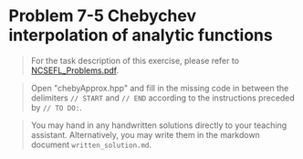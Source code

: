 # Problem 7-5 Chebychev interpolation of analytic functions

> For the task description of this exercise, please refer to [NCSEFL_Problems.pdf](
https://www.sam.math.ethz.ch/~grsam/NumMeth/HOMEWORK/NCSEFL_Problems.pdf). 

> Open "chebyApprox.hpp" and fill in the missing code in between the delimiters `// START` and `// END` according to the instructions preceded by `// TO DO:`.

> You may hand in any handwritten solutions directly to your teaching assistant. Alternatively, you may write them in the markdown document `written_solution.md`.
